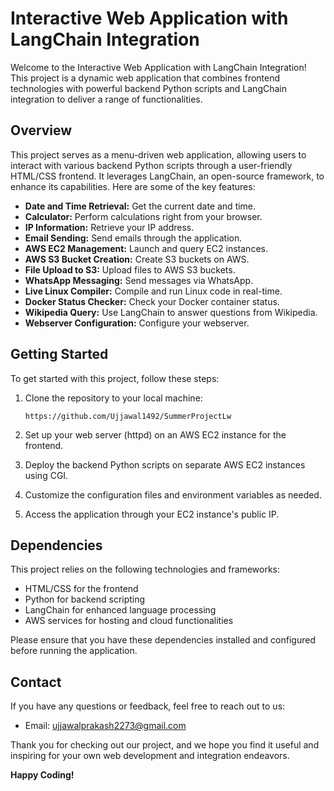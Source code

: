 # Interactive Web Application with LangChain Integration

Welcome to the Interactive Web Application with LangChain Integration! This project is a dynamic web application that combines frontend technologies with powerful backend Python scripts and LangChain integration to deliver a range of functionalities.

## Overview

This project serves as a menu-driven web application, allowing users to interact with various backend Python scripts through a user-friendly HTML/CSS frontend. It leverages LangChain, an open-source framework, to enhance its capabilities. Here are some of the key features:

- **Date and Time Retrieval:** Get the current date and time.
- **Calculator:** Perform calculations right from your browser.
- **IP Information:** Retrieve your IP address.
- **Email Sending:** Send emails through the application.
- **AWS EC2 Management:** Launch and query EC2 instances.
- **AWS S3 Bucket Creation:** Create S3 buckets on AWS.
- **File Upload to S3:** Upload files to AWS S3 buckets.
- **WhatsApp Messaging:** Send messages via WhatsApp.
- **Live Linux Compiler:** Compile and run Linux code in real-time.
- **Docker Status Checker:** Check your Docker container status.
- **Wikipedia Query:** Use LangChain to answer questions from Wikipedia.
- **Webserver Configuration:** Configure your webserver.

## Getting Started

To get started with this project, follow these steps:

1. Clone the repository to your local machine:

   ```
   https://github.com/Ujjawal1492/SummerProjectLw
   ```

2. Set up your web server (httpd) on an AWS EC2 instance for the frontend.

3. Deploy the backend Python scripts on separate AWS EC2 instances using CGI.

4. Customize the configuration files and environment variables as needed.

5. Access the application through your EC2 instance's public IP.

## Dependencies

This project relies on the following technologies and frameworks:

- HTML/CSS for the frontend
- Python for backend scripting
- LangChain for enhanced language processing
- AWS services for hosting and cloud functionalities

Please ensure that you have these dependencies installed and configured before running the application.


## Contact

If you have any questions or feedback, feel free to reach out to us:

- Email: ujjawalprakash2273@gmail.com


Thank you for checking out our project, and we hope you find it useful and inspiring for your own web development and integration endeavors.

**Happy Coding!**
